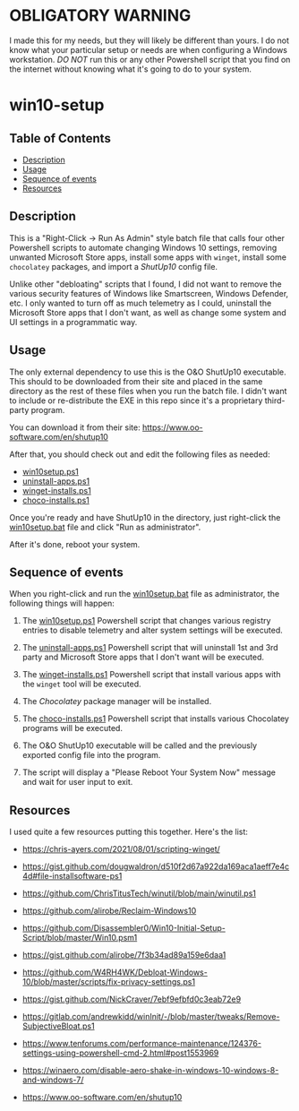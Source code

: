 # OBLIGATORY WARNING

I made this for my needs, but they will likely be different than yours. I do not know what your particular setup or needs are when configuring a Windows workstation. _DO NOT_ run this or any other Powershell script that you find on the internet without knowing what it's going to do to your system.

# win10-setup

## Table of Contents
  * [Description](#description)
  * [Usage](#usage)
  * [Sequence of events](#sequenceofevents)
  * [Resources](#resources)

<a name="description"></a>
## Description

This is a "Right-Click -> Run As Admin" style batch file that calls four other Powershell scripts to automate changing Windows 10 settings, removing unwanted Microsoft Store apps, install some apps with `winget`, install some `chocolatey` packages, and import a _ShutUp10_ config file.

Unlike other "debloating" scripts that I found, I did not want to remove the various security features of Windows like Smartscreen, Windows Defender, etc. I only wanted to turn off as much telemetry as I could, uninstall the Microsoft Store apps that I don't want, as well as change some system and UI settings in a programmatic way.

<a name="usage"></a>
## Usage
The only external dependency to use this is the O&O ShutUp10 executable. This should to be downloaded from their site and placed in the same directory as the rest of these files when you run the batch file. I didn't want to include or re-distribute the EXE in this repo since it's a proprietary third-party program.

You can download it from their site:
https://www.oo-software.com/en/shutup10

After that, you should check out and edit the following files as needed:
  * [win10setup.ps1](win10setup.ps1)
  * [uninstall-apps.ps1](uninstall-apps.ps1)
  * [winget-installs.ps1](winget-installs.ps1)
  * [choco-installs.ps1](choco-installs.ps1)

Once you're ready and have ShutUp10 in the directory, just right-click the [win10setup.bat](win10setup.bat) file and click "Run as administrator".

After it's done, reboot your system.

<a name="sequenceofevents"></a>
## Sequence of events

When you right-click and run the [win10setup.bat](win10setup.bat) file as administrator, the following things will happen:

1. The [win10setup.ps1](win10setup.ps1) Powershell script that changes various registry entries to disable telemetry and alter system settings will be executed.

2. The [uninstall-apps.ps1](uninstall-apps.ps1) Powershell script that will uninstall 1st and 3rd party and Microsoft Store apps that I don't want will be executed.

3. The [winget-installs.ps1](winget-installs.ps1) Powershell script that install various apps with the `winget` tool will be executed.

4. The _Chocolatey_ package manager will be installed.

5. The [choco-installs.ps1](choco-installs.ps1) Powershell script that installs various Chocolatey programs will be executed.

6. The O&O ShutUp10 executable will be called and the previously exported config file into the program.

7. The script will display a "Please Reboot Your System Now" message and wait for user input to exit.

<a name="resources"></a>
## Resources

I used quite a few resources putting this together. Here's the list:

* https://chris-ayers.com/2021/08/01/scripting-winget/

* https://gist.github.com/dougwaldron/d510f2d67a922da169aca1aeff7e4c4d#file-installsoftware-ps1

* https://github.com/ChrisTitusTech/winutil/blob/main/winutil.ps1

* https://github.com/alirobe/Reclaim-Windows10

* https://github.com/Disassembler0/Win10-Initial-Setup-Script/blob/master/Win10.psm1

* https://gist.github.com/alirobe/7f3b34ad89a159e6daa1

* https://github.com/W4RH4WK/Debloat-Windows-10/blob/master/scripts/fix-privacy-settings.ps1

* https://gist.github.com/NickCraver/7ebf9efbfd0c3eab72e9

* https://gitlab.com/andrewkidd/winInit/-/blob/master/tweaks/Remove-SubjectiveBloat.ps1

* https://www.tenforums.com/performance-maintenance/124376-settings-using-powershell-cmd-2.html#post1553969

* https://winaero.com/disable-aero-shake-in-windows-10-windows-8-and-windows-7/

* https://www.oo-software.com/en/shutup10